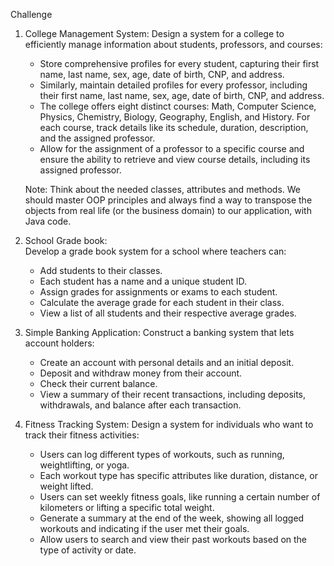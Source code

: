 Challenge

1. College Management System:
   Design a system for a college to efficiently manage information about students,
   professors, and courses:
    - Store comprehensive profiles for every student, capturing their first name, last name, sex, age, date of birth,
      CNP,
      and address.
    - Similarly, maintain detailed profiles for every professor, including their first name, last name, sex, age, date
      of
      birth, CNP, and address.
    - The college offers eight distinct courses: Math, Computer Science, Physics, Chemistry, Biology, Geography,
      English, and History. For each course, track details like its schedule, duration, description, and the assigned professor.
    - Allow for the assignment of a professor to a specific course and ensure the ability to retrieve and view course
      details, including its assigned professor.

   Note: Think about the needed classes, attributes and methods. We should master OOP principles and always find a way
   to transpose the objects from real life (or the business domain) to our application, with Java code.

2. School Grade book:  
   Develop a grade book system for a school where teachers can:
   - Add students to their classes.
   - Each student has a name and a unique student ID.
   - Assign grades for assignments or exams to each student.
   - Calculate the average grade for each student in their class.
   - View a list of all students and their respective average grades.

3. Simple Banking Application:
   Construct a banking system that lets account holders:
   - Create an account with personal details and an initial deposit.
   - Deposit and withdraw money from their account.
   - Check their current balance.
   - View a summary of their recent transactions, including deposits, withdrawals, and balance after each transaction. 

4. Fitness Tracking System:
   Design a system for individuals who want to track their fitness activities:
   - Users can log different types of workouts, such as running, weightlifting, or yoga.
   - Each workout type has specific attributes like duration, distance, or weight lifted.
   - Users can set weekly fitness goals, like running a certain number of kilometers or lifting a specific total weight.
   - Generate a summary at the end of the week, showing all logged workouts and indicating if the user met their goals.
   - Allow users to search and view their past workouts based on the type of activity or date.
